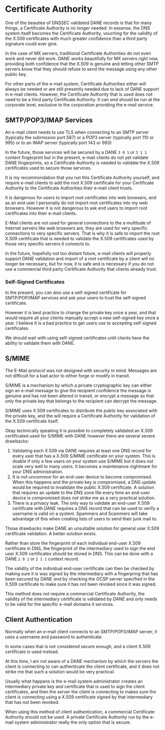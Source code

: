 Certificate Authority
=====================

One of the beauties of DNSSEC validated DANE records is that for many things, a
Certificate Authority is no longer needed. In essense, the DNS system itself
becomes the Certificate Authority, vouching for the validity of the X.509
certificates with much greater confidence than a third party signature could
ever give.

In the case of MX servers, traditional Certificate Authorities do not even work
and never did work. DANE works beautifully for MX servers right now, providing
both confidence that the X.509 is genuine and letting other SMTP servers know
that they should refuse to send the message using any other public key.

For other parts of the e-mail system, Certificate Authorities either will
always be needed or are still presently needed due to lack of DANE support in
e-mail clients. However, the Certificate Authority that is used does not need
to be a third party Certificate Authority. It can *and should* be run at the
corporate level, exclusive to the corporation providing the e-mail service.

SMTP/POP3/IMAP Services
-----------------------

An e-mail client needs to use TLS when connecting to an SMTP server (typically
the submission port 587) or a POP3 server (typically port 110 or 995) or to an
IMAP server (typically port 143 or 993)

In the future, those services will be secured by a DANE `3 0 1` or `3 1 1`
context fingerprint but in the present, e-mail clients do not yet validate DANE
fingerprints, so a Certificate Authority is needed to validate the X.509
certificates used to secure those services.

It is my recommondation that you run this Certificate Authority yourself, and
require e-mail clients to add the root X.509 certificate for your Certificate
Authority to the Certificate Authorities their e-mail client trusts.

It is dangerous for users to import root certificates into web browsers, and as
an end user I personally do not import root certificates into my web browsers.
However it is not dangerous to ask end users to import root certificates into
their e-mail clients.

E-Mail clients are not used for general connections to the a multitude of
Internet servers like web browsers are, they are used for very specific
connections to very specific servers. That is why it is safe to import the root
X.509 certificate that is needed to validate the X.509 certificates used by
those very specific servers it connects to.

In the future, hopefully not too distant future, e-mail clients will properly
support DANE validation and import of a root certificate by a client will no
longer be necessary, but for now, it is safe and is necessary if you do not
use a commercial third party Certificate Authority that clients already trust.

### Self-Signed Certificates

In the present, you can also use a self-signed certificate for SMTP/POP/IMAP
services and ask your users to trust the self-signed certificate.

However it is best practice to change the private key once a year, and that
would require all your clients manually accept a new self-signed key once a
year. I believe it is a bad practice to get users use to accepting self-signed
certificates.

We should wait with using self-signed certificates until clients have the
ability to validate them with DANE.

S/MIME
------

The E-Mail protocol was not designed with security in mind. Messages are not
difficult for a bad actor to either forge or modify in transit.

S/MIME is a mechanism by which a private cryptographic key can either sign an
e-mail message to give the recipient confidence the message is genuine and has
not been altered in transit, or encrypt a message so that only the private key
that belongs to the recipient can decrypt the message.

S/MIME uses X.509 certificates to distribute the public key associated with the
private key, and the will require a Certificate Authority for validation of the
X.509 certificate itself.

Okay technically speaking it is *possible* to completely validated an X.509
certificated used for S/MIME with DANE however there are several severe
drawbacks:

1. Validating each X.509 via DANE requires at least one DNS record for every
   user that has a X.509 S/MIME certificate on your system. This is doable if
   only a few users on your system use S/MIME but it does not scale very well
   to many users. It becomes a maintenance nightmare for your DNS
   administration.
2. It is not uncommon for an end-user device to become compromised. When this
   happens and the private key is compromised, a DNS update would be required
   to invalidate the public X.509 certificate. A solution that requires an
   update to the DNS zone file every time an end-user device is compromised
   does not strike me as a very practical solution.
3. There is a privacy leak. The only way to validate an end-user X.509
   certificate with DANE requires a DNS record that can be used to verify a
   username is valid on a system. Spammers and Scammers will take advantage
   of this when creating lists of users to send their junk mail to.

Those drawbacks make DANE an unsuitable solution for general user X.509
certificate validation. A better solution exists.

Rather than store the fingerprint of each individual end-user X.509 certificate
in DNS, the fingerprint of the intermediary used to sign the end user X.509
certificates should be stored in DNS. This can be done with a DANE `2 0 1` or
`2 1 1` context record.

The validity of the individual end-user certificate can then be checked by
making sure it is was signed by the intermediary with a fingerpring that has
been secured by DANE *and* by checking the OCSP server specified in the X.509
certificate to make sure it has not been revoked since it was signed.

This method does not require a commercial Certificate Authority, the validity
of the intermediary certificate is validated by DANE and only needs to be valid
for the specific e-mail domains it services.

Client Authentication
---------------------

Normally when an e-mail client connects to an SMTP/POP3/IMAP server, it uses a
username and password to authenticate.

In some cases that is not considered secure enough, and a client X.509
certificate is used instead.

At this time, I am not aware of a DANE mechanism by which the servers the
client is connecting to can authenticate the client certificate, and it does
not strike me that such a solution would be very practical.

Usually what happens is the e-mail system administrator creates an intermediary
private key and certificate that is used to sign the client certificates, and
then the server the client is connecting to makes sure the client is connecting
using a X.509 certificate signed by that intermediary that has not been
revoked.

When using this method of client authentication, a commercial Certificate
Authority should not be used. A private Certificate Authority run by the e-mail
system administrator really the only option that is secure.
